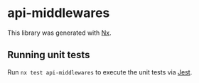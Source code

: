# api-middlewares

This library was generated with [Nx](https://nx.dev).

## Running unit tests

Run `nx test api-middlewares` to execute the unit tests via [Jest](https://jestjs.io).
